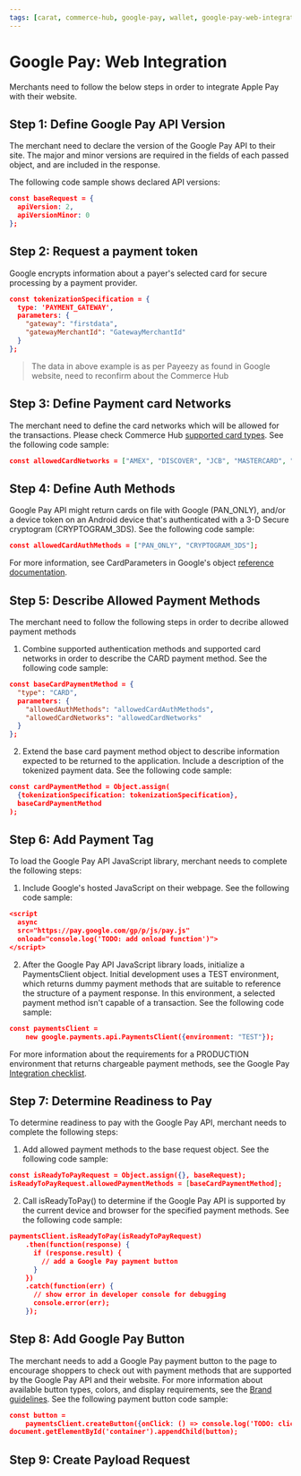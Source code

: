 ```yaml
---
tags: [carat, commerce-hub, google-pay, wallet, google-pay-web-integration]
---
```



# Google Pay: Web Integration

Merchants need to follow the below steps in order to integrate Apple Pay with their website.

## Step 1: Define Google Pay API Version

The merchant need to declare the version of the Google Pay API to their site. The major and minor versions are required in the fields of each passed object, and are included in the response.

The following code sample shows declared API versions:

```json
const baseRequest = {
  apiVersion: 2, 
  apiVersionMinor: 0
};
```

## Step 2: Request a payment token

Google encrypts information about a payer's selected card for secure processing by a payment provider.

```json
const tokenizationSpecification = {
  type: 'PAYMENT_GATEWAY',
  parameters: {
    "gateway": "firstdata",
    "gatewayMerchantId": "GatewayMerchantId"
  }
};

```

<!--theme : warning-->
> The data in above example is as per Payeezy as found in Google website, need to reconfirm about the Commerce Hub

## Step 3: Define Payment card Networks

The merchant need to define the card networks which will be allowed for the transactions. Please check Commerce Hub [supported card types](../../../Resources/Master-Data/Card-Type.md). See the following code sample:

```json
const allowedCardNetworks = ["AMEX", "DISCOVER", "JCB", "MASTERCARD", "VISA"];
```

## Step 4: Define Auth Methods

Google Pay API might return cards on file with Google (PAN_ONLY), and/or a device token on an Android device that's authenticated with a 3-D Secure cryptogram (CRYPTOGRAM_3DS). See the following code sample:

```json
const allowedCardAuthMethods = ["PAN_ONLY", "CRYPTOGRAM_3DS"];
```

For more information, see CardParameters in Google's object [reference documentation](https://developers.google.com/pay/api/web/reference/request-objects#CardParameters).


## Step 5: Describe Allowed Payment Methods

The merchant need to follow the following steps in order to decribe allowed payment methods

1. Combine supported authentication methods and supported card networks in order to describe the CARD payment method. See the following code sample:

```json
const baseCardPaymentMethod = {
  "type": "CARD",
  parameters: {
    "allowedAuthMethods": "allowedCardAuthMethods",
    "allowedCardNetworks": "allowedCardNetworks"
  }
};
```
2. Extend the base card payment method object to describe information expected to be returned to the application. Include a description of the tokenized payment data. See the following code sample:

```json
const cardPaymentMethod = Object.assign(
  {tokenizationSpecification: tokenizationSpecification},
  baseCardPaymentMethod
);
```

## Step 6: Add Payment Tag

To load the Google Pay API JavaScript library, merchant needs to complete the following steps:

1. Include Google's hosted JavaScript on their webpage. See the following code sample:

```json
<script
  async
  src="https://pay.google.com/gp/p/js/pay.js"
  onload="console.log('TODO: add onload function')">
</script>
```

2. After the Google Pay API JavaScript library loads, initialize a PaymentsClient object. Initial development uses a TEST environment, which returns dummy payment methods that are suitable to reference the structure of a payment response. In this environment, a selected payment method isn't capable of a transaction. See the following code sample:

```json
const paymentsClient =
    new google.payments.api.PaymentsClient({environment: "TEST"});
```

For more information about the requirements for a PRODUCTION environment that returns chargeable payment methods, see the Google Pay [Integration checklist](https://developers.google.com/pay/api/web/guides/test-and-deploy/integration-checklist).


## Step 7: Determine Readiness to Pay

To determine readiness to pay with the Google Pay API, merchant needs to complete the following steps:

1. Add allowed payment methods to the base request object. See the following code sample:

```json
const isReadyToPayRequest = Object.assign({}, baseRequest);
isReadyToPayRequest.allowedPaymentMethods = [baseCardPaymentMethod];
```

2. Call isReadyToPay() to determine if the Google Pay API is supported by the current device and browser for the  specified payment methods. See the following code sample:

```json
paymentsClient.isReadyToPay(isReadyToPayRequest)
    .then(function(response) {
      if (response.result) {
        // add a Google Pay payment button
      }
    })
    .catch(function(err) {
      // show error in developer console for debugging
      console.error(err);
    });
```

## Step 8: Add Google Pay Button

The merchant needs to add a Google Pay payment button to the page to encourage shoppers to check out with payment methods that are supported by the Google Pay API and their website. For more information about available button types, colors, and display requirements, see the [Brand guidelines](https://developers.google.com/pay/api/web/guides/brand-guidelines). See the following payment button code sample:

```json
const button =
    paymentsClient.createButton({onClick: () => console.log('TODO: click handler')});
document.getElementById('container').appendChild(button);
```

## Step 9: Create Payload Request



